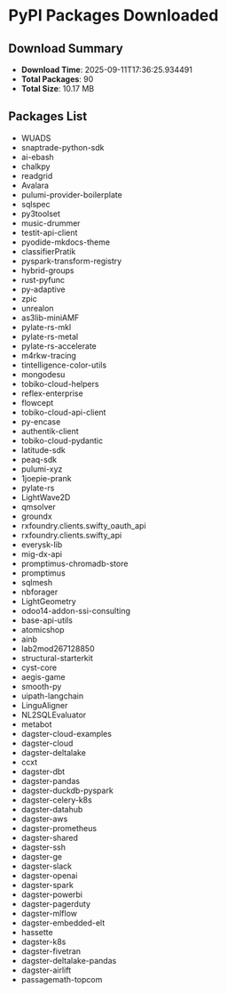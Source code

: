 # PyPI Packages Downloaded

## Download Summary
- **Download Time**: 2025-09-11T17:36:25.934491
- **Total Packages**: 90
- **Total Size**: 10.17 MB

## Packages List
- WUADS
- snaptrade-python-sdk
- ai-ebash
- chalkpy
- readgrid
- Avalara
- pulumi-provider-boilerplate
- sqlspec
- py3toolset
- music-drummer
- testit-api-client
- pyodide-mkdocs-theme
- classifierPratik
- pyspark-transform-registry
- hybrid-groups
- rust-pyfunc
- py-adaptive
- zpic
- unrealon
- as3lib-miniAMF
- pylate-rs-mkl
- pylate-rs-metal
- pylate-rs-accelerate
- m4rkw-tracing
- tintelligence-color-utils
- mongodesu
- tobiko-cloud-helpers
- reflex-enterprise
- flowcept
- tobiko-cloud-api-client
- py-encase
- authentik-client
- tobiko-cloud-pydantic
- latitude-sdk
- peaq-sdk
- pulumi-xyz
- 1joepie-prank
- pylate-rs
- LightWave2D
- qmsolver
- groundx
- rxfoundry.clients.swifty_oauth_api
- rxfoundry.clients.swifty_api
- everysk-lib
- mig-dx-api
- promptimus-chromadb-store
- promptimus
- sqlmesh
- nbforager
- LightGeometry
- odoo14-addon-ssi-consulting
- base-api-utils
- atomicshop
- ainb
- lab2mod267128850
- structural-starterkit
- cyst-core
- aegis-game
- smooth-py
- uipath-langchain
- LinguAligner
- NL2SQLEvaluator
- metabot
- dagster-cloud-examples
- dagster-cloud
- dagster-deltalake
- ccxt
- dagster-dbt
- dagster-pandas
- dagster-duckdb-pyspark
- dagster-celery-k8s
- dagster-datahub
- dagster-aws
- dagster-prometheus
- dagster-shared
- dagster-ssh
- dagster-ge
- dagster-slack
- dagster-openai
- dagster-spark
- dagster-powerbi
- dagster-pagerduty
- dagster-mlflow
- dagster-embedded-elt
- hassette
- dagster-k8s
- dagster-fivetran
- dagster-deltalake-pandas
- dagster-airlift
- passagemath-topcom

